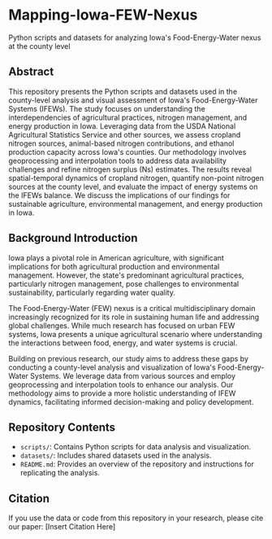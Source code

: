 # Mapping-Iowa-FEW-Nexus
Python scripts and datasets for analyzing Iowa's Food-Energy-Water nexus at the county level

## Abstract

This repository presents the Python scripts and datasets used in the county-level analysis and visual assessment of Iowa's Food-Energy-Water Systems (IFEWs). The study focuses on understanding the interdependencies of agricultural practices, nitrogen management, and energy production in Iowa. Leveraging data from the USDA National Agricultural Statistics Service and other sources, we assess cropland nitrogen sources, animal-based nitrogen contributions, and ethanol production capacity across Iowa's counties. Our methodology involves geoprocessing and interpolation tools to address data availability challenges and refine nitrogen surplus (Ns) estimates. The results reveal spatial-temporal dynamics of cropland nitrogen, quantify non-point nitrogen sources at the county level, and evaluate the impact of energy systems on the IFEWs balance. We discuss the implications of our findings for sustainable agriculture, environmental management, and energy production in Iowa.

## Background Introduction

Iowa plays a pivotal role in American agriculture, with significant implications for both agricultural production and environmental management. However, the state's predominant agricultural practices, particularly nitrogen management, pose challenges to environmental sustainability, particularly regarding water quality.

The Food-Energy-Water (FEW) nexus is a critical multidisciplinary domain increasingly recognized for its role in sustaining human life and addressing global challenges. While much research has focused on urban FEW systems, Iowa presents a unique agricultural scenario where understanding the interactions between food, energy, and water systems is crucial.

Building on previous research, our study aims to address these gaps by conducting a county-level analysis and visualization of Iowa's Food-Energy-Water Systems. We leverage data from various sources and employ geoprocessing and interpolation tools to enhance our analysis. Our methodology aims to provide a more holistic understanding of IFEW dynamics, facilitating informed decision-making and policy development.

## Repository Contents

- `scripts/`: Contains Python scripts for data analysis and visualization.
- `datasets/`: Includes shared datasets used in the analysis.
- `README.md`: Provides an overview of the repository and instructions for replicating the analysis.

## Citation

If you use the data or code from this repository in your research, please cite our paper: [Insert Citation Here]
